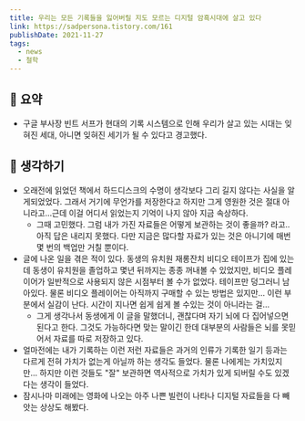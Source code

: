 ```yaml
---
title: 우리는 모든 기록들을 잃어버릴 지도 모르는 디지털 암흑시대에 살고 있다
link: https://sadpersona.tistory.com/161
publishDate: 2021-11-27
tags:
  - news
  - 철학
---
```


## 📝 요약

- 구글 부사장 빈트 서프가 현대의 기록 시스템으로 인해 우리가 살고 있는 시대는 잊혀진 세대, 아니면 잊혀진 세기가 될 수 있다고 경고했다.

## 🤔 생각하기

- 오래전에 읽었던 책에서 하드디스크의 수명이 생각보다 그리 길지 않다는 사실을 알게되었었다. 그래서 거기에 무언가를 저장한다고 하지만 그게 영원한 것은 절대 아니라고...근데 이걸 어디서 읽었는지 기억이 나지 않아 지금 속상하다.
  - 그때 고민했다. 그럼 내가 가진 자료들은 어떻게 보관하는 것이 좋을까? 라고.. 아직 답은 내리지 못했다. 다만 지금은 많다할 자료가 있는 것은 아니기에 매번 몇 번의 백업만 거칠 뿐이다.
- 글에 나온 일을 겪은 적이 있다. 동생의 유치원 재롱잔치 비디오 테이프가 집에 있는데 동생이 유치원을 졸업하고 몇년 뒤까지는 종종 꺼내볼 수 있었지만, 비디오 플레이어가 일반적으로 사용되지 않은 시점부터 볼 수가 없었다. 테이프만 덩그러니 남아있다. 물론 비디오 플레이어는 아직까지 구매할 수 있는 방법은 있지만... 이런 부분에서 실감이 난다. 시간이 지나면 쉽게 쉽게 볼 수있는 것이 아니라는 걸...
  - 그게 생각나서 동생에게 이 글을 말했더니, 괜찮다며 자기 뇌에 다 집어넣으면 된다고 한다. 그것도 가능하다면 맞는 말이긴 한데 대부분의 사람들은 뇌를 못믿어서 자료를 따로 저장하고 있다.
- 얼마전에는 내가 기록하는 이런 저런 자료들은 과거의 인류가 기록한 일기 등과는 다르게 전혀 가치가 없는게 아닐까 하는 생각도 들었다. 물론 나에게는 가치있지만... 하지만 이런 것들도 "잘" 보관하면 역사적으로 가치가 있게 되버릴 수도 있겠다는 생각이 들었다.
- 잠시나마 미래에는 영화에 나오는 아주 나쁜 빌런이 나타나 디지털 자료들을 다 빼앗는 상상도 해봤다.
